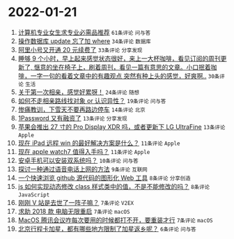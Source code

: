 # 2022-01-21

1. [计算机专业女生求专业必需品推荐](https://www.v2ex.com/t/829598) `61条评论` `问与答`
1. [操作数据库 update 忘了加 where](https://www.v2ex.com/t/829615) `34条评论` `数据库`
1. [阿里小号又开通 20 元续费了](https://www.v2ex.com/t/829607) `33条评论` `分享发现`
1. [睡够 9 个小时，早上起来感觉状态很好，来上一大杯咖啡，看见订阅的周刊更新了, 惬意的坐在椅子上，刷着周刊，看见一篇有意思的文章。小口抿着咖啡，一字一句的看着文章中的有趣观点 突然有种上头的感觉，好爽啊..](https://www.v2ex.com/t/829619) `30条评论` `生活`
1. [关于第一次相亲，感觉好累呀！](https://www.v2ex.com/t/829633) `24条评论` `随想`
1. [如何不走相亲路线找对象 or 认识异性？](https://www.v2ex.com/t/829629) `19条评论` `问与答`
1. [惨痛教训，下雪天不要再路边停车](https://www.v2ex.com/t/829593) `14条评论` `北京`
1. [1Password 又有融资了](https://www.v2ex.com/t/829613) `13条评论` `分享发现`
1. [苹果会推出 27 寸的 Pro Display XDR 吗，或者更新下 LG UltraFine](https://www.v2ex.com/t/829603) `13条评论` `Apple`
1. [现在 iPad 远程 win 的最好解决方案是什么？](https://www.v2ex.com/t/829617) `11条评论` `Apple`
1. [现在 apple watch7 值得入手吗？](https://www.v2ex.com/t/829608) `11条评论` `Apple`
1. [安卓手机可以安装双系统吗？](https://www.v2ex.com/t/829612) `10条评论` `问与答`
1. [探讨一种通过语音电话上网的方法](https://www.v2ex.com/t/829625) `9条评论` `互联网`
1. [一个快速浏览 github 源代码的图形化 Web 工具](https://www.v2ex.com/t/829638) `8条评论` `分享创造`
1. [js 如何实现动态修改 class 样式类中的值，不是不能修改的吗？](https://www.v2ex.com/t/829636) `8条评论` `JavaScript`
1. [刚刚 V 站是去世了一阵子嘛？](https://www.v2ex.com/t/829640) `7条评论` `V2EX`
1. [求助 2018 款 电脑无限重启](https://www.v2ex.com/t/829596) `7条评论` `macOS`
1. [MacOS 腾讯会议咋每次要用的时候都打不开，要重装才行](https://www.v2ex.com/t/829594) `7条评论` `macOS`
1. [北京行程卡加星，都有哪些地方限制了加星返乡呢？](https://www.v2ex.com/t/829614) `6条评论` `问与答`
